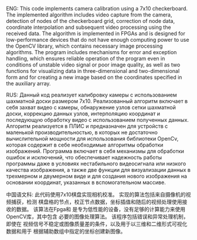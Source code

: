 ENG:
This code implements camera calibration using a 7x10 checkerboard. The implemented algorithm includes video capture from the camera, detection
of nodes of the checkerboard grid, correction of node data, coordinate interpolation and subsequent video processing using the received data. The algorithm is implemented in FPGAs and
is designed for low-performance devices that do not have enough computing power to use the OpenCV library, which contains 
necessary image processing algorithms. The program includes mechanisms for error and exception handling, which ensures reliable operation of the program even in
conditions of unstable video signal or poor image quality, as well as two functions for visualizing data in three-dimensional and two-dimensional form and for
creating a new image based on the coordinates specified in the auxiliary array.

RUS:
Данный код реализует калибровку камеры с использованием шахматной доски размером 7x10. Реализованный алгоритм включает в себя захват видео с камеры, обнаружение 
узлов сетки шахматной доски, коррекцию данных узлов, интерполяцию координат и последующую обработку видео с использованием полученных данных. Алгоритм реализуется в ПЛИС и 
предназначен для устройств с маленькой производительностью, в которых не достаточно вычислительной мощности для использования библиотеки OpenCv, которая содержит в себе 
необходимые алгоритмы обработки изображений. Программа включает в себя механизмы для обработки ошибок и исключений, что обеспечивает надежность работы программы даже в 
условиях нестабильного видеосигнала или низкого качества изображения, а также две функции для визуализации данных в трехмерном и двумерном виде и для 
создания нового изображения на основании координат, указанных в вспомогательном массиве.

中国语文科:
此代码使用7x10棋盘实现相机校准。 实现的算法包括来自摄像机的视频捕获，检测
棋盘格的节点，校正节点数据，坐标插值和随后的视频处理使用接收的数据。 该算法在Fpga和
是专为低性能的设备，没有足够的计算能力来使用OpenCV库，其中包含 
必要的图像处理算法。 该程序包括错误和异常处理机制，即使在
视频信号不稳定或图像质量差的条件，以及用于以三维和二维形式可视化数据和用于
根据辅助数组中指定的坐标创建新图像。
